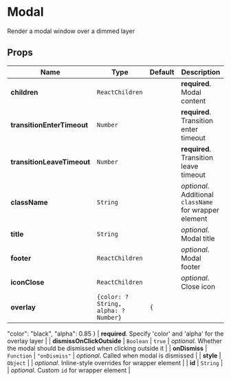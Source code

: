 # Modal

Render a modal window over a dimmed layer

## Props
|Name|Type|Default|Description|
|----|----|-------|-----------|
| **children** | <code>ReactChildren</code> |  | **required**. Modal content |
| **transitionEnterTimeout** | <code>Number</code> |  | **required**. Transition enter timeout |
| **transitionLeaveTimeout** | <code>Number</code> |  | **required**. Transition leave timeout |
| **className** | <code>String</code> |  | *optional*. Additional `className` for wrapper element |
| **title** | <code>String</code> |  | *optional*. Modal title |
| **footer** | <code>ReactChildren</code> |  | *optional*. Modal footer |
| **iconClose** | <code>ReactChildren</code> |  | *optional*. Close icon |
| **overlay** | <code>{color: ?String, alpha: ?Number}</code> | <code>{
  "color": "black",
  "alpha": 0.85
}</code> | **required**. Specify 'color' and 'alpha' for the overlay layer |
| **dismissOnClickOutside** | <code>Boolean</code> | <code>true</code> | *optional*. Whether the modal should be dismissed when clicking outside it |
| **onDismiss** | <code>Function</code> | <code>"onDismiss"</code> | *optional*. Called when modal is dismissed |
| **style** | <code>Object</code> |  | *optional*. Inline-style overrides for wrapper element |
| **id** | <code>String</code> |  | *optional*. Custom `id` for wrapper element |
